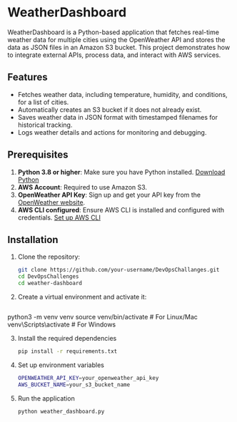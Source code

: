 # WeatherDashboard

WeatherDashboard is a Python-based application that fetches real-time weather data for multiple cities using the OpenWeather API and stores the data as JSON files in an Amazon S3 bucket. 
This project demonstrates how to integrate external APIs, process data, and interact with AWS services.

## Features

- Fetches weather data, including temperature, humidity, and conditions, for a list of cities.
- Automatically creates an S3 bucket if it does not already exist.
- Saves weather data in JSON format with timestamped filenames for historical tracking.
- Logs weather details and actions for monitoring and debugging.

## Prerequisites

1. **Python 3.8 or higher**: Make sure you have Python installed. [Download Python](https://www.python.org/downloads/)
2. **AWS Account**: Required to use Amazon S3.
3. **OpenWeather API Key**: Sign up and get your API key from the [OpenWeather website](https://openweathermap.org/api).
4. **AWS CLI configured**: Ensure AWS CLI is installed and configured with credentials. [Set up AWS CLI](https://docs.aws.amazon.com/cli/latest/userguide/cli-configure-quickstart.html)

## Installation

1. Clone the repository:
   ```bash
   git clone https://github.com/your-username/DevOpsChallanges.git
   cd DevOpsChallenges
   cd weather-dashboard

2. Create a virtual environment and activate it:
   ```bash
  python3 -m venv venv
  source venv/bin/activate  # For Linux/Mac
  venv\Scripts\activate     # For Windows

3. Install the required dependencies
   ```bash
   pip install -r requirements.txt

4. Set up environment variables
   ```bash
   OPENWEATHER_API_KEY=your_openweather_api_key
   AWS_BUCKET_NAME=your_s3_bucket_name

5. Run the application
   ```bash
   python weather_dashboard.py
